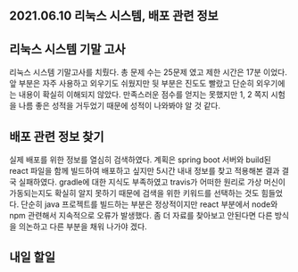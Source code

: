 ## 2021.06.10 리눅스 시스템, 배포 관련 정보

## 리눅스 시스템 기말 고사

리눅스 시스템 기말고사를 치뤘다. 총 문제 수는 25문제 였고 제한 시간은 17분 이었다. 앞 부분은 자주 사용하고 외우기도 쉬웠지만 뒷 부분은 진도도 빨랐고 단순히 외우기에는 내용이 확실히 이해되지 않았다. 만족스러운 점수를 얻지는 못했지만 1, 2 쪽지 시험을 나름 좋은 성적을 거두었기 때문에 성적이 나와봐야 알 것 같다.

## 배포 관련 정보 찾기

실제 배포를 위한 정보를 열심히 검색하였다. 계획은 spring boot 서버와 build된 react 파일을 함께 빌드하여 배포하고 싶지만 5시간 내내 정보를 찾고 적용해본 결과 결국 실패하였다. gradle에 대한 지식도 부족하였고 travis가 어떠한 원리로 가상 머신이 가동되는지도 확실히 알지 못하기 때문에 검색을 위한 키워드를 선택하는 것도 힘들었다. 단순히 java 프로젝트를 빌드하는 부분은 정상적이지만 react 부분에서 node와 npm 관련해서 지속적으로 오류가 발생했다. 좀 더 자료를 찾아보고 안된다면 다른 방식을 의논하고 다른 부분을 채워 나가야 겠다.

## 내일 할일